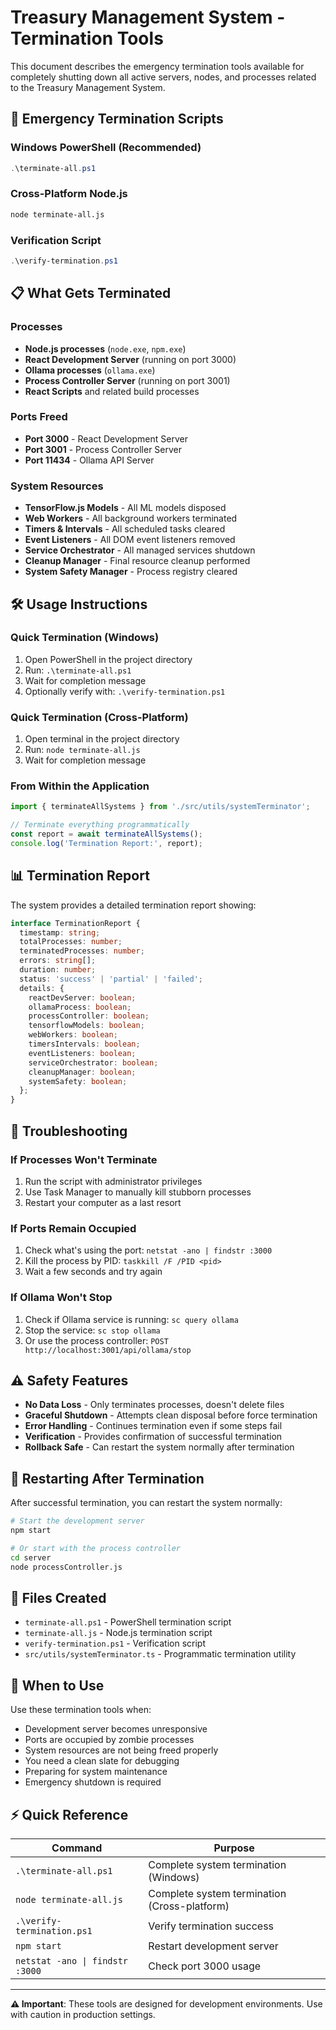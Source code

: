 # Treasury Management System - Termination Tools

This document describes the emergency termination tools available for completely shutting down all active servers, nodes, and processes related to the Treasury Management System.

## 🚨 Emergency Termination Scripts

### Windows PowerShell (Recommended)
```powershell
.\terminate-all.ps1
```

### Cross-Platform Node.js
```bash
node terminate-all.js
```

### Verification Script
```powershell
.\verify-termination.ps1
```

## 📋 What Gets Terminated

### Processes

- **Node.js processes** (`node.exe`, `npm.exe`)
- **React Development Server** (running on port 3000)
- **Ollama processes** (`ollama.exe`)
- **Process Controller Server** (running on port 3001)
- **React Scripts** and related build processes

### Ports Freed

- **Port 3000** - React Development Server
- **Port 3001** - Process Controller Server  
- **Port 11434** - Ollama API Server

### System Resources

- **TensorFlow.js Models** - All ML models disposed
- **Web Workers** - All background workers terminated
- **Timers & Intervals** - All scheduled tasks cleared
- **Event Listeners** - All DOM event listeners removed
- **Service Orchestrator** - All managed services shutdown
- **Cleanup Manager** - Final resource cleanup performed
- **System Safety Manager** - Process registry cleared

## 🛠️ Usage Instructions

### Quick Termination (Windows)

1. Open PowerShell in the project directory
2. Run: `.\terminate-all.ps1`
3. Wait for completion message
4. Optionally verify with: `.\verify-termination.ps1`

### Quick Termination (Cross-Platform)

1. Open terminal in the project directory
2. Run: `node terminate-all.js`
3. Wait for completion message

### From Within the Application
```typescript
import { terminateAllSystems } from './src/utils/systemTerminator';

// Terminate everything programmatically
const report = await terminateAllSystems();
console.log('Termination Report:', report);
```

## 📊 Termination Report

The system provides a detailed termination report showing:

```typescript
interface TerminationReport {
  timestamp: string;
  totalProcesses: number;
  terminatedProcesses: number;
  errors: string[];
  duration: number;
  status: 'success' | 'partial' | 'failed';
  details: {
    reactDevServer: boolean;
    ollamaProcess: boolean;
    processController: boolean;
    tensorflowModels: boolean;
    webWorkers: boolean;
    timersIntervals: boolean;
    eventListeners: boolean;
    serviceOrchestrator: boolean;
    cleanupManager: boolean;
    systemSafety: boolean;
  };
}
```

## 🔧 Troubleshooting

### If Processes Won't Terminate

1. Run the script with administrator privileges
2. Use Task Manager to manually kill stubborn processes
3. Restart your computer as a last resort

### If Ports Remain Occupied

1. Check what's using the port: `netstat -ano | findstr :3000`
2. Kill the process by PID: `taskkill /F /PID <pid>`
3. Wait a few seconds and try again

### If Ollama Won't Stop

1. Check if Ollama service is running: `sc query ollama`
2. Stop the service: `sc stop ollama`
3. Or use the process controller: `POST http://localhost:3001/api/ollama/stop`

## ⚠️ Safety Features

- **No Data Loss** - Only terminates processes, doesn't delete files
- **Graceful Shutdown** - Attempts clean disposal before force termination
- **Error Handling** - Continues termination even if some steps fail
- **Verification** - Provides confirmation of successful termination
- **Rollback Safe** - Can restart the system normally after termination

## 🔄 Restarting After Termination

After successful termination, you can restart the system normally:

```bash
# Start the development server
npm start

# Or start with the process controller
cd server
node processController.js
```

## 📝 Files Created

- `terminate-all.ps1` - PowerShell termination script
- `terminate-all.js` - Node.js termination script  
- `verify-termination.ps1` - Verification script
- `src/utils/systemTerminator.ts` - Programmatic termination utility

## 🚨 When to Use

Use these termination tools when:

- Development server becomes unresponsive
- Ports are occupied by zombie processes
- System resources are not being freed properly
- You need a clean slate for debugging
- Preparing for system maintenance
- Emergency shutdown is required

## ⚡ Quick Reference

| Command | Purpose |
|---------|---------|
| `.\terminate-all.ps1` | Complete system termination (Windows) |
| `node terminate-all.js` | Complete system termination (Cross-platform) |
| `.\verify-termination.ps1` | Verify termination success |
| `npm start` | Restart development server |
| `netstat -ano \| findstr :3000` | Check port 3000 usage |

---

**⚠️ Important**: These tools are designed for development environments. Use with caution in production settings.

